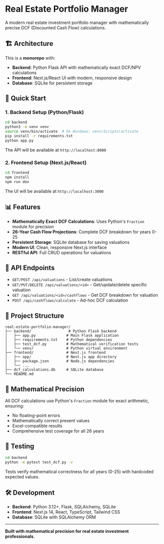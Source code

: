 # Real Estate Portfolio Manager

A modern real estate investment portfolio manager with mathematically precise DCF (Discounted Cash Flow) calculations.

## 🏗️ Architecture

This is a **monorepo** with:
- **Backend**: Python Flask API with mathematically exact DCF/NPV calculations
- **Frontend**: Next.js/React UI with modern, responsive design
- **Database**: SQLite for persistent storage

## 🚀 Quick Start

### 1. Backend Setup (Python/Flask)

```bash
cd backend
python3 -m venv venv
source venv/bin/activate  # On Windows: venv\Scripts\activate
pip install -r requirements.txt
python app.py
```

The API will be available at `http://localhost:8000`

### 2. Frontend Setup (Next.js/React)

```bash
cd frontend
npm install
npm run dev
```

The UI will be available at `http://localhost:3000`

## 📊 Features

- **Mathematically Exact DCF Calculations**: Uses Python's `Fraction` module for precision
- **26-Year Cash Flow Projections**: Complete DCF breakdown for years 0-25
- **Persistent Storage**: SQLite database for saving valuations
- **Modern UI**: Clean, responsive Next.js interface
- **RESTful API**: Full CRUD operations for valuations

## 🔧 API Endpoints

- `GET/POST /api/valuations` - List/create valuations
- `GET/PUT/DELETE /api/valuations/<id>` - Get/update/delete specific valuation
- `GET /api/valuations/<id>/cashflows` - Get DCF breakdown for valuation
- `POST /api/cashflows/calculate` - Ad-hoc DCF calculation

## 📁 Project Structure

```
real-estate-portfolio-manager/
├── backend/                 # Python Flask backend
│   ├── app.py              # Main Flask application
│   ├── requirements.txt    # Python dependencies
│   ├── test_dcf.py         # Mathematical verification tests
│   └── venv/               # Python virtual environment
├── frontend/               # Next.js frontend
│   ├── app/                # Next.js app directory
│   ├── package.json        # Node.js dependencies
│   └── ...
├── dcf_calculations.db     # SQLite database
└── README.md
```

## 🧮 Mathematical Precision

All DCF calculations use Python's `Fraction` module for exact arithmetic, ensuring:
- No floating-point errors
- Mathematically correct present values
- Excel-compatible results
- Comprehensive test coverage for all 26 years

## 🧪 Testing

```bash
cd backend
python -m pytest test_dcf.py -v
```

Tests verify mathematical correctness for all years (0-25) with hardcoded expected values.

## 🛠️ Development

- **Backend**: Python 3.12+, Flask, SQLAlchemy, SQLite
- **Frontend**: Next.js 14, React, TypeScript, Tailwind CSS
- **Database**: SQLite with SQLAlchemy ORM

---

**Built with mathematical precision for real estate investment professionals.**
